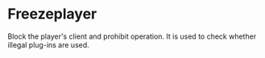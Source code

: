 # Freezeplayer
 Block the player's client and prohibit operation. It is used to check whether illegal plug-ins are used.
